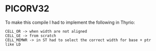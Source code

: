 # PICORV32


To make this compile I had to implement the following in Thyrio:
```
CELL_OR -> when width are not aligned
CELL_GE -> from scratch
CELL_MEMWR -> in ST had to select the correct width for base + ptr like LD
```